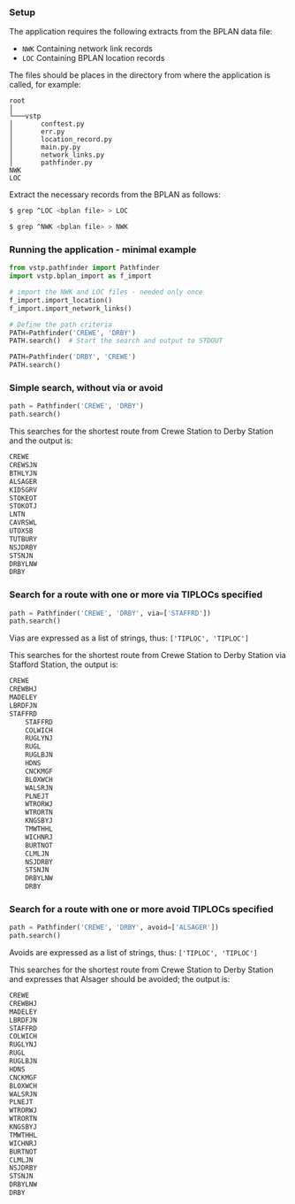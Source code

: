 ### Setup

The application requires the following extracts from the BPLAN data file:

* ```NWK``` Containing network link records
* ```LOC``` Containing BPLAN location records

The files should be places in the directory from where the application is called, for example:

```
root  
│
└───vstp
│		conftest.py
│		err.py
│		location_record.py
│		main.py.py
│		network_links.py
│		pathfinder.py
NWK
LOC
```
Extract the necessary records from the BPLAN as follows:

```bash
$ grep ^LOC <bplan file> > LOC
```

```bash
$ grep ^NWK <bplan file> > NWK
```

### Running the application - minimal example

```python
from vstp.pathfinder import Pathfinder
import vstp.bplan_import as f_import

# import the NWK and LOC files - needed only once
f_import.import_location()
f_import.import_network_links()

# Define the path criteria
PATH=Pathfinder('CREWE', 'DRBY')
PATH.search()  # Start the search and output to STDOUT

PATH=Pathfinder('DRBY', 'CREWE')
PATH.search()
```
### Simple search, without via or avoid

```python
path = Pathfinder('CREWE', 'DRBY')
path.search()
```
This searches for the shortest route from Crewe Station to Derby Station and the output is:

```bash
CREWE
CREWSJN
BTHLYJN
ALSAGER
KIDSGRV
STOKEOT
STOKOTJ
LNTN
CAVRSWL
UTOXSB
TUTBURY
NSJDRBY
STSNJN
DRBYLNW
DRBY
```

### Search for a route with one or more via TIPLOCs specified

```python
path = Pathfinder('CREWE', 'DRBY', via=['STAFFRD'])
path.search()
```
Vias are expressed as a list of strings, thus: ```['TIPLOC', 'TIPLOC']```

This searches for the shortest route from Crewe Station to Derby Station via Stafford Station, the output is:

```bash
CREWE
CREWBHJ
MADELEY
LBRDFJN
STAFFRD
	STAFFRD
	COLWICH
	RUGLYNJ
	RUGL
	RUGLBJN
	HDNS
	CNCKMGF
	BLOXWCH
	WALSRJN
	PLNEJT
	WTRORWJ
	WTRORTN
	KNGSBYJ
	TMWTHHL
	WICHNRJ
	BURTNOT
	CLMLJN
	NSJDRBY
	STSNJN
	DRBYLNW
	DRBY
```

### Search for a route with one or more avoid TIPLOCs specified

```python
path = Pathfinder('CREWE', 'DRBY', avoid=['ALSAGER'])
path.search()
```
Avoids are expressed as a list of strings, thus: ```['TIPLOC', 'TIPLOC']```

This searches for the shortest route from Crewe Station to Derby Station and expresses that Alsager should be avoided; the output is:

```bash
CREWE
CREWBHJ
MADELEY
LBRDFJN
STAFFRD
COLWICH
RUGLYNJ
RUGL
RUGLBJN
HDNS
CNCKMGF
BLOXWCH
WALSRJN
PLNEJT
WTRORWJ
WTRORTN
KNGSBYJ
TMWTHHL
WICHNRJ
BURTNOT
CLMLJN
NSJDRBY
STSNJN
DRBYLNW
DRBY
```
